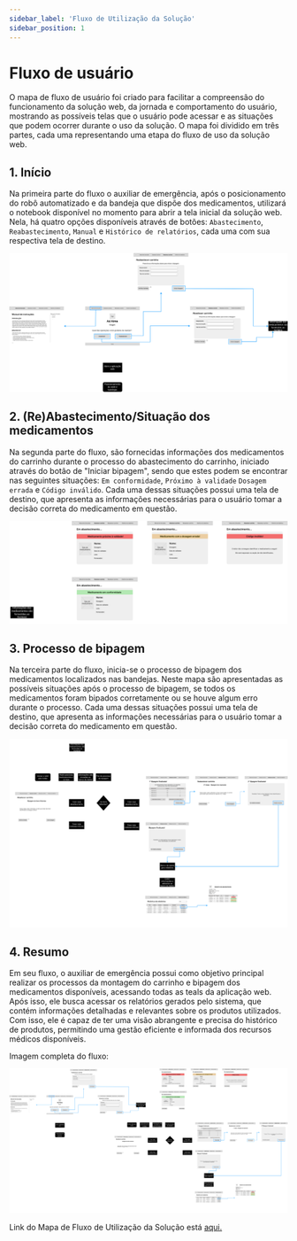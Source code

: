 ```yaml
---
sidebar_label: 'Fluxo de Utilização da Solução'
sidebar_position: 1
---
```


#  Fluxo de usuário

O mapa de fluxo de usuário foi criado para facilitar a compreensão do funcionamento da solução web, da jornada e comportamento do usuário, mostrando as possíveis telas que o usuário pode acessar e as situações que podem ocorrer durante o uso da solução. O mapa foi dividido em três partes, cada uma representando uma etapa do fluxo de uso da solução web.

## 1. Início

Na primeira parte do fluxo o auxiliar de emergência, após o posicionamento do robô automatizado e da bandeja que dispõe dos medicamentos, utilizará o notebook disponível no momento para abrir a tela inicial da solução web. Nela, há quatro opções disponíveis através de botões: `Abastecimento`, `Reabastecimento`, `Manual` e `Histórico de relatórios`, cada uma com sua respectiva tela de destino.

![Flow parte 1](../../static/img/FlowParte1.drawio.png)

## 2. (Re)Abastecimento/Situação dos medicamentos

Na segunda parte do fluxo, são fornecidas informações dos medicamentos do carrinho durante o processo do abastecimento do carrinho, iniciado através do botão de "Iniciar bipagem", sendo que estes podem se encontrar nas seguintes situações: `Em conformidade`, `Próximo à validade` `Dosagem errada` e `Código inválido`. Cada uma dessas situações possui uma tela de destino, que apresenta as informações necessárias para o usuário tomar a decisão correta do medicamento em questão.

![Flow parte 2](../../static/img/FlowParte2.drawio.png)

## 3. Processo de bipagem

Na terceira parte do fluxo, inicia-se o processo de bipagem dos medicamentos localizados nas bandejas. Neste mapa são apresentadas as possíveis situações após o processo de bipagem, se todos os medicamentos foram bipados corretamente ou se houve algum erro durante o processo. Cada uma dessas situações possui uma tela de destino, que apresenta as informações necessárias para o usuário tomar a decisão correta do medicamento em questão.

![Flow parte 3](../../static/img/FlowParte3.drawio.png)

## 4. Resumo

Em seu fluxo, o auxiliar de emergência possui como objetivo principal realizar os processos da montagem do carrinho e bipagem dos medicamentos disponíveis, acessando todas as teals da aplicação web. Após isso, ele busca acessar os relatórios gerados pelo sistema, que contém informações detalhadas e relevantes sobre os produtos utilizados. Com isso, ele é capaz de ter uma visão abrangente e precisa do histórico de produtos, permitindo uma gestão eficiente e informada dos recursos médicos disponíveis.

Imagem completa do fluxo:

![Flow completo](../../static/img/FlowCompleto.drawio.png)

Link do Mapa de Fluxo de Utilização da Solução está [aqui.](https://drive.google.com/file/d/1b1SqF-nfEr7xEatzmeh_bXHwYnTG2G3F/view?usp=sharing)